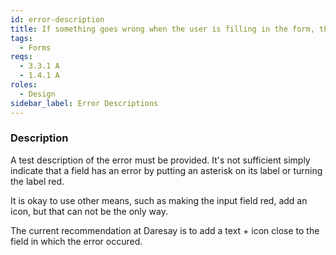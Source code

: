 ```yaml
---
id: error-description
title: If something goes wrong when the user is filling in the form, the error must be decribed in text
tags:
  - Forms
reqs:
  - 3.3.1 A
  - 1.4.1 A
roles:
  - Design
sidebar_label: Error Descriptions
---
```


### Description

A test description of the error must be provided. It's not sufficient simply indicate that a field has an error by putting an asterisk on its label or turning the label red.

It is okay to use other means, such as making the input field red, add an icon, but that can not be the only way.

The current recommendation at Daresay is to add a text + icon close to the field in which the error occured.
